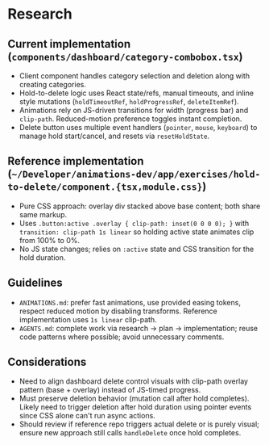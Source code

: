 # Research

## Current implementation (`components/dashboard/category-combobox.tsx`)
- Client component handles category selection and deletion along with creating categories.
- Hold-to-delete logic uses React state/refs, manual timeouts, and inline style mutations (`holdTimeoutRef`, `holdProgressRef`, `deleteItemRef`).
- Animations rely on JS-driven transitions for width (progress bar) and `clip-path`. Reduced-motion preference toggles instant completion.
- Delete button uses multiple event handlers (`pointer`, `mouse`, `keyboard`) to manage hold start/cancel, and resets via `resetHoldState`.

## Reference implementation (`~/Developer/animations-dev/app/exercises/hold-to-delete/component.{tsx,module.css}`)
- Pure CSS approach: overlay div stacked above base content; both share same markup.
- Uses `.button:active .overlay { clip-path: inset(0 0 0 0); }` with `transition: clip-path 1s linear` so holding active state animates clip from 100% to 0%.
- No JS state changes; relies on `:active` state and CSS transition for the hold duration.

## Guidelines
- `ANIMATIONS.md`: prefer fast animations, use provided easing tokens, respect reduced motion by disabling transforms. Reference implementation uses `1s linear` clip-path.
- `AGENTS.md`: complete work via research → plan → implementation; reuse code patterns where possible; avoid unnecessary comments.

## Considerations
- Need to align dashboard delete control visuals with clip-path overlay pattern (base + overlay) instead of JS-timed progress.
- Must preserve deletion behavior (mutation call after hold completes). Likely need to trigger deletion after hold duration using pointer events since CSS alone can't run async actions.
- Should review if reference repo triggers actual delete or is purely visual; ensure new approach still calls `handleDelete` once hold completes.
